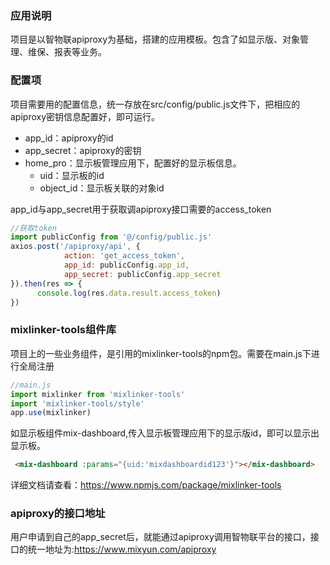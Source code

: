 ### 应用说明

​	项目是以智物联apiproxy为基础，搭建的应用模板。包含了如显示版、对象管理、维保、报表等业务。

### 配置项

​	项目需要用的配置信息，统一存放在src/config/public.js文件下，把相应的apiproxy密钥信息配置好，即可运行。

- app_id：apiproxy的id
- app_secret：apiproxy的密钥
- home_pro：显示板管理应用下，配置好的显示板信息。
  - uid：显示板的id
  - object_id：显示板关联的对象id

app_id与app_secret用于获取调apiproxy接口需要的access_token

```js
//获取token
import publicConfig from '@/config/public.js'
axios.post('/apiproxy/api', {
            action: 'get_access_token',
            app_id: publicConfig.app_id,
            app_secret: publicConfig.app_secret
}).then(res => {
      console.log(res.data.result.access_token)
})
```

### mixlinker-tools组件库

​	项目上的一些业务组件，是引用的mixlinker-tools的npm包。需要在main.js下进行全局注册

```js
//main.js
import mixlinker from 'mixlinker-tools'
import 'mixlinker-tools/style'
app.use(mixlinker)
```

如显示板组件mix-dashboard,传入显示板管理应用下的显示版id，即可以显示出显示板。

```html
 <mix-dashboard :params="{uid:'mixdashboardid123'}"></mix-dashboard>
```

详细文档请查看：https://www.npmjs.com/package/mixlinker-tools

### apiproxy的接口地址

​	用户申请到自己的app_secret后，就能通过apiproxy调用智物联平台的接口，接口的统一地址为:https://www.mixyun.com/apiproxy